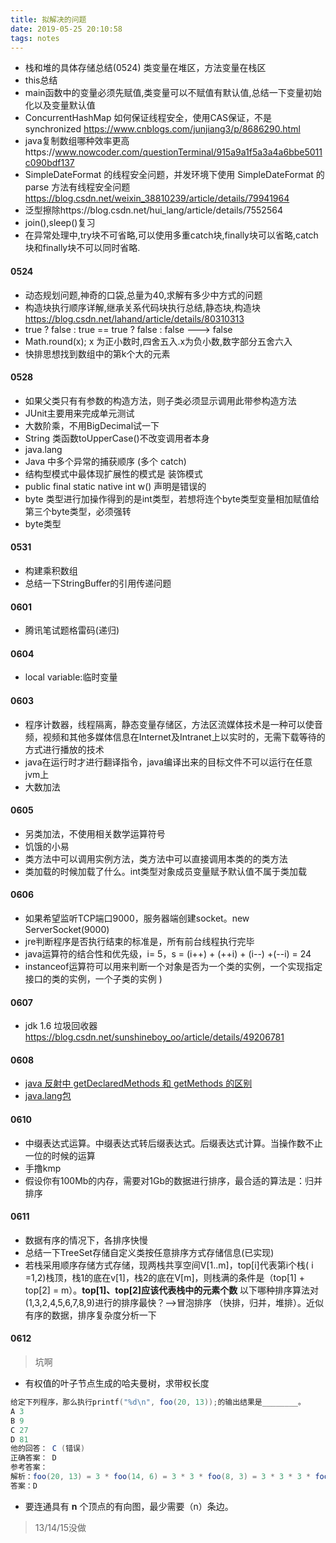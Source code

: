```yaml
---
title: 拟解决的问题
date: 2019-05-25 20:10:58
tags: notes
---
```

- 栈和堆的具体存储总结(0524) 类变量在堆区，方法变量在栈区
- this总结
- main函数中的变量必须先赋值,类变量可以不赋值有默认值,总结一下变量初始化以及变量默认值
- ConcurrentHashMap 如何保证线程安全，使用CAS保证，不是 synchronized https://www.cnblogs.com/junjiang3/p/8686290.html
- java复制数组哪种效率更高https://www.nowcoder.com/questionTerminal/915a9a1f5a3a4a6bbe5011c090bdf137
- SimpleDateFormat 的线程安全问题，并发环境下使用 SimpleDateFormat 的 parse 方法有线程安全问题 https://blog.csdn.net/weixin_38810239/article/details/79941964
- 泛型擦除https://blog.csdn.net/hui_lang/article/details/7552564
- join(),sleep()复习
- 在异常处理中,try块不可省略,可以使用多重catch块,finally块可以省略,catch块和finally块不可以同时省略.

#### 0524
- 动态规划问题,神奇的口袋,总量为40,求解有多少中方式的问题
- 构造块执行顺序详解,继承关系代码块执行总结,静态块,构造块 https://blog.csdn.net/lahand/article/details/80310313
- true ? false : true == true ? false : false ---> false
- Math.round(x); x 为正小数时,四舍五入.x为负小数,数字部分五舍六入
- 快排思想找到数组中的第k个大的元素

#### 0528
- 如果父类只有有参数的构造方法，则子类必须显示调用此带参构造方法
- JUnit主要用来完成单元测试
- 大数阶乘，不用BigDecimal试一下
- String 类函数toUpperCase()不改变调用者本身
- java.lang
- Java 中多个异常的捕获顺序 (多个 catch)
- 结构型模式中最体现扩展性的模式是 装饰模式
- public final static native int w() 声明是错误的
- byte 类型进行加操作得到的是int类型，若想将连个byte类型变量相加赋值给第三个byte类型，必须强转
- byte类型

#### 0531
- 构建乘积数组
- 总结一下StringBuffer的引用传递问题

#### 0601
- 腾讯笔试题格雷码(递归)

#### 0604
- local variable:临时变量

#### 0603
- 程序计数器，线程隔离，静态变量存储区，方法区流媒体技术是一种可以使音频，视频和其他多媒体信息在Internet及Intranet上以实时的，无需下载等待的方式进行播放的技术
- java在运行时才进行翻译指令，java编译出来的目标文件不可以运行在任意jvm上
- 大数加法

#### 0605
- 另类加法，不使用相关数学运算符号
- 饥饿的小易
- 类方法中可以调用实例方法，类方法中可以直接调用本类的的类方法
- 类加载的时候加载了什么。int类型对象成员变量赋予默认值不属于类加载

#### 0606
- 如果希望监听TCP端口9000，服务器端创建socket。new ServerSocket(9000)
- jre判断程序是否执行结束的标准是，所有前台线程执行完毕
- java运算符的结合性和优先级，i= 5，s = (i++) + (++i) + (i--) +(--i) = 24
- instanceof运算符可以用来判断一个对象是否为一个类的实例，一个实现指定接口的类的实例，一个子类的实例
  )

#### 0607
- jdk 1.6 垃圾回收器 https://blog.csdn.net/sunshineboy_oo/article/details/49206781

#### 0608
- [java 反射中 getDeclaredMethods 和 getMethods 的区别](https://blog.csdn.net/hanxueyu666/article/details/71502143)
- [java.lang包](https://www.cnblogs.com/zedosu/p/6518124.html)

#### 0610
- 中缀表达式运算。中缀表达式转后缀表达式。后缀表达式计算。当操作数不止一位的时候的运算
- 手撸kmp
- 假设你有100Mb的内存，需要对1Gb的数据进行排序，最合适的算法是：归并排序

#### 0611
- 数据有序的情况下，各排序快慢
- 总结一下TreeSet存储自定义类按任意排序方式存储信息(已实现)
- 若栈采用顺序存储方式存储，现两栈共享空间V[1..m]，top[i]代表第i个栈( i =1,2)栈顶，栈1的底在v[1]，栈2的底在V[m]，则栈满的条件是（top[1] + top[2] = m）。**top[1]、top[2]应该代表栈中的元素个数**
  以下哪种排序算法对(1,3,2,4,5,6,7,8,9)进行的排序最快？-->冒泡排序 （快排，归并，堆排）。近似有序的数据，排序复杂度分析一下

#### 0612

> 坑啊

- 有权值的叶子节点生成的哈夫曼树，求带权长度

```java
给定下列程序，那么执行printf("%d\n", foo(20, 13));的输出结果是________。
A 3
B 9
C 27
D 81
他的回答： C (错误)
正确答案： D
参考答案：
解析：foo(20, 13) = 3 * foo(14, 6) = 3 * 3 * foo(8, 3) = 3 * 3 * 3 * foo(2, 1) = 3 * 3 * 3 * 3 * foo(-4, 0) =3 * 3 * 3 * 3 * 1 = 81
答案：D
```

- 要连通具有 **n** 个顶点的有向图，最少需要（n）条边。

> 13/14/15没做